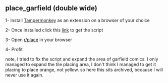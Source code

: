 ## place_garfield (double wide)
1- Install [Tampermonkey](https://www.tampermonkey.net/) as an extension on a browser of your choice

2- Once installed click this [link](https://github.com/alwayssupergood/place_elkia/raw/master/overlay.user.js) to get the script

3- Open [r/place](https://www.reddit.com/r/place/) in your browser

4- Profit

note, I tried to fix the script and expand the area of garfield comics. I only managed to expand the tile placing area, I don't think I managed to get it placing to place orange, not yellow. so here this sits archived, because I will never use it again.
